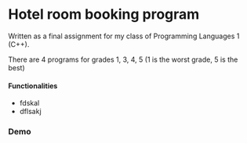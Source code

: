 # Hotel room booking program 

Written as a final assignment for my class of Programming Languages 1 (C++).

There are 4 programs for grades 1, 3, 4, 5 (1 is the worst grade, 5 is the best)

#### Functionalities
- fdskal
- dflsakj

### Demo
